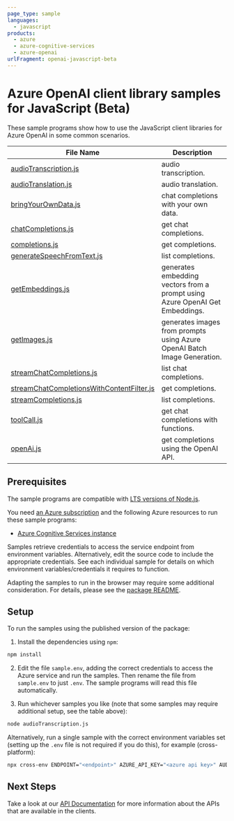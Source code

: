 ```yaml
---
page_type: sample
languages:
  - javascript
products:
  - azure
  - azure-cognitive-services
  - azure-openai
urlFragment: openai-javascript-beta
---
```


# Azure OpenAI client library samples for JavaScript (Beta)

These sample programs show how to use the JavaScript client libraries for Azure OpenAI in some common scenarios.

| **File Name**                                                                       | **Description**                                                              |
| ----------------------------------------------------------------------------------- | ---------------------------------------------------------------------------- |
| [audioTranscription.js][audiotranscription]                                         | audio transcription.                                                         |
| [audioTranslation.js][audiotranslation]                                             | audio translation.                                                           |
| [bringYourOwnData.js][bringyourowndata]                                             | chat completions with your own data.                                         |
| [chatCompletions.js][chatcompletions]                                               | get chat completions.                                                        |
| [completions.js][completions]                                                       | get completions.                                                             |
| [generateSpeechFromText.js][generatespeechfromtext]                                 | list completions.                                                            |
| [getEmbeddings.js][getembeddings]                                                   | generates embedding vectors from a prompt using Azure OpenAI Get Embeddings. |
| [getImages.js][getimages]                                                           | generates images from prompts using Azure OpenAI Batch Image Generation.     |
| [streamChatCompletions.js][streamchatcompletions]                                   | list chat completions.                                                       |
| [streamChatCompletionsWithContentFilter.js][streamchatcompletionswithcontentfilter] | get completions.                                                             |
| [streamCompletions.js][streamcompletions]                                           | list completions.                                                            |
| [toolCall.js][toolcall]                                                             | get chat completions with functions.                                         |
| [openAi.js][openai]                                                                 | get completions using the OpenAI API.                                        |

## Prerequisites

The sample programs are compatible with [LTS versions of Node.js](https://github.com/nodejs/release#release-schedule).

You need [an Azure subscription][freesub] and the following Azure resources to run these sample programs:

- [Azure Cognitive Services instance][createinstance_azurecognitiveservicesinstance]

Samples retrieve credentials to access the service endpoint from environment variables. Alternatively, edit the source code to include the appropriate credentials. See each individual sample for details on which environment variables/credentials it requires to function.

Adapting the samples to run in the browser may require some additional consideration. For details, please see the [package README][package].

## Setup

To run the samples using the published version of the package:

1. Install the dependencies using `npm`:

```bash
npm install
```

2. Edit the file `sample.env`, adding the correct credentials to access the Azure service and run the samples. Then rename the file from `sample.env` to just `.env`. The sample programs will read this file automatically.

3. Run whichever samples you like (note that some samples may require additional setup, see the table above):

```bash
node audioTranscription.js
```

Alternatively, run a single sample with the correct environment variables set (setting up the `.env` file is not required if you do this), for example (cross-platform):

```bash
npx cross-env ENDPOINT="<endpoint>" AZURE_API_KEY="<azure api key>" AUDIO_FILE_PATH="<audio file path>" node audioTranscription.js
```

## Next Steps

Take a look at our [API Documentation][apiref] for more information about the APIs that are available in the clients.

[audiotranscription]: https://github.com/Azure/azure-sdk-for-js/blob/main/sdk/openai/openai/samples/v1-beta/javascript/audioTranscription.js
[audiotranslation]: https://github.com/Azure/azure-sdk-for-js/blob/main/sdk/openai/openai/samples/v1-beta/javascript/audioTranslation.js
[bringyourowndata]: https://github.com/Azure/azure-sdk-for-js/blob/main/sdk/openai/openai/samples/v1-beta/javascript/bringYourOwnData.js
[chatcompletions]: https://github.com/Azure/azure-sdk-for-js/blob/main/sdk/openai/openai/samples/v1-beta/javascript/chatCompletions.js
[completions]: https://github.com/Azure/azure-sdk-for-js/blob/main/sdk/openai/openai/samples/v1-beta/javascript/completions.js
[generatespeechfromtext]: https://github.com/Azure/azure-sdk-for-js/blob/main/sdk/openai/openai/samples/v1-beta/javascript/generateSpeechFromText.js
[getembeddings]: https://github.com/Azure/azure-sdk-for-js/blob/main/sdk/openai/openai/samples/v1-beta/javascript/getEmbeddings.js
[getimages]: https://github.com/Azure/azure-sdk-for-js/blob/main/sdk/openai/openai/samples/v1-beta/javascript/getImages.js
[streamchatcompletions]: https://github.com/Azure/azure-sdk-for-js/blob/main/sdk/openai/openai/samples/v1-beta/javascript/streamChatCompletions.js
[streamchatcompletionswithcontentfilter]: https://github.com/Azure/azure-sdk-for-js/blob/main/sdk/openai/openai/samples/v1-beta/javascript/streamChatCompletionsWithContentFilter.js
[streamcompletions]: https://github.com/Azure/azure-sdk-for-js/blob/main/sdk/openai/openai/samples/v1-beta/javascript/streamCompletions.js
[toolcall]: https://github.com/Azure/azure-sdk-for-js/blob/main/sdk/openai/openai/samples/v1-beta/javascript/toolCall.js
[openai]: https://github.com/Azure/azure-sdk-for-js/blob/main/sdk/openai/openai/samples/v1-beta/javascript/openAi.js
[apiref]: https://docs.microsoft.com/javascript/api/@azure/openai
[freesub]: https://azure.microsoft.com/free/
[createinstance_azurecognitiveservicesinstance]: https://learn.microsoft.com/azure/cognitive-services/openai/how-to/create-resource
[package]: https://github.com/Azure/azure-sdk-for-js/tree/main/sdk/openai/openai/README.md
